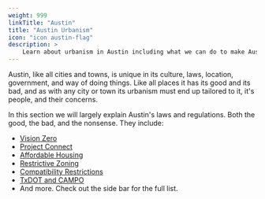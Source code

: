 ```yaml
---
weight: 999
linkTitle: "Austin"
title: "Austin Urbanism"
icon: "icon austin-flag"
description: >
    Learn about urbanism in Austin including what we can do to make Austin a friendly, livable place.
---
```

Austin, like all cities and towns, is unique in its culture, laws, location, government, and way of doing things. Like all places it has its good and its bad, and as with any city or town its urbanism must end up tailored to it, it's people, and their concerns.

In this section we will largely explain Austin's laws and regulations. Both the good, the bad, and the nonsense. They include: 

- [Vision Zero](/austin/transportation/vision_zero)
- [Project Connect](/austin/transportation/project_connect)
- [Affordable Housing](/austin/housing/affordable_housing)
- [Restrictive Zoning](/austin/housing/restrictive_zoning)
- [Compatibility Restrictions](/austin/housing/compatibility_restrictions)
- [TxDOT and CAMPO](/austin/transportation/highways)
- And more. Check out the side bar for the full list.
